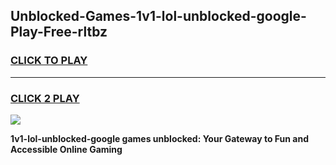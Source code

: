 
## Unblocked-Games-1v1-lol-unblocked-google-Play-Free-rltbz
<h3>
<a href="https://premium76.site?title=1v1-lol-unblocked-google&ref=23A">CLICK TO PLAY</a></h3>
<hr>

<h3>
<a href="https://premium76.site?title=1v1-lol-unblocked-google&ref=23A">CLICK 2 PLAY</a>
  
</h3>

<a href="https://premium76.site?title=1v1-lol-unblocked-google&ref=23A"><img src="https://clearcache.store/games.png"></a>


**1v1-lol-unblocked-google games unblocked: Your Gateway to Fun and Accessible Online Gaming**
